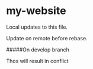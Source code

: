 # my-website

Local updates to this file.

Update on remote before rebase.

#####On develop branch

Thos will result in conflict